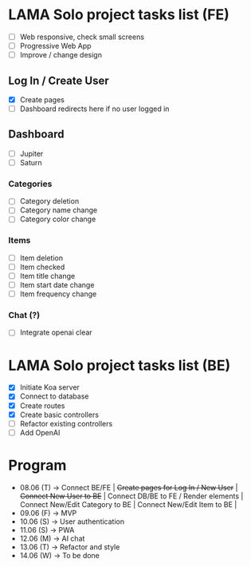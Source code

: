 # LAMA Solo project tasks list (FE)
- [ ] Web responsive, check small screens
- [ ] Progressive Web App
- [ ] Improve / change design
## Log In / Create User
- [x] Create pages
- [ ] Dashboard redirects here if no user logged in
## Dashboard
- [ ] Jupiter
- [ ] Saturn
### Categories
- [ ] Category deletion
- [ ] Category name change
- [ ] Category color change
### Items
- [ ] Item deletion
- [ ] Item checked
- [ ] Item title change
- [ ] Item start date change
- [ ] Item frequency change
### Chat (?)
- [ ] Integrate openai
clear
# LAMA Solo project tasks list (BE)
- [x] Initiate Koa server
- [x] Connect to database
- [x] Create routes
- [x] Create basic controllers
- [ ] Refactor existing controllers
- [ ] Add OpenAI 

# Program
- 08.06 (T) -> Connect BE/FE |
~~Create pages for Log In / New User~~ |
~~Connect New User to BE~~ |
Connect DB/BE to FE / Render elements |
Connect New/Edit Category to BE |
Connect New/Edit Item to BE |
- 09.06 (F) -> MVP
- 10.06 (S) -> User authentication
- 11.06 (S) -> PWA
- 12.06 (M) -> AI chat
- 13.06 (T) -> Refactor and style
- 14.06 (W) -> To be done